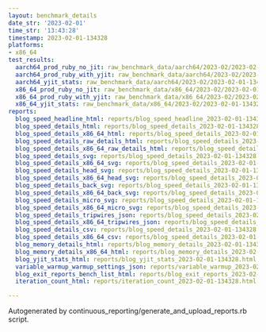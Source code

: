 ```yaml
---
layout: benchmark_details
date_str: '2023-02-01'
time_str: '13:43:28'
timestamp: 2023-02-01-134328
platforms:
- x86_64
test_results:
  aarch64_prod_ruby_no_jit: raw_benchmark_data/aarch64/2023-02/2023-02-01-134328_basic_benchmark_aarch64_prod_ruby_no_jit.json
  aarch64_prod_ruby_with_yjit: raw_benchmark_data/aarch64/2023-02/2023-02-01-134328_basic_benchmark_aarch64_prod_ruby_with_yjit.json
  aarch64_yjit_stats: raw_benchmark_data/aarch64/2023-02/2023-02-01-134328_basic_benchmark_aarch64_yjit_stats.json
  x86_64_prod_ruby_no_jit: raw_benchmark_data/x86_64/2023-02/2023-02-01-134328_basic_benchmark_x86_64_prod_ruby_no_jit.json
  x86_64_prod_ruby_with_yjit: raw_benchmark_data/x86_64/2023-02/2023-02-01-134328_basic_benchmark_x86_64_prod_ruby_with_yjit.json
  x86_64_yjit_stats: raw_benchmark_data/x86_64/2023-02/2023-02-01-134328_basic_benchmark_x86_64_yjit_stats.json
reports:
  blog_speed_headline_html: reports/blog_speed_headline_2023-02-01-134328.html
  blog_speed_details_html: reports/blog_speed_details_2023-02-01-134328.html
  blog_speed_details_x86_64_html: reports/blog_speed_details_2023-02-01-134328.x86_64.html
  blog_speed_details_raw_details_html: reports/blog_speed_details_2023-02-01-134328.raw_details.html
  blog_speed_details_x86_64_raw_details_html: reports/blog_speed_details_2023-02-01-134328.x86_64.raw_details.html
  blog_speed_details_svg: reports/blog_speed_details_2023-02-01-134328.svg
  blog_speed_details_x86_64_svg: reports/blog_speed_details_2023-02-01-134328.x86_64.svg
  blog_speed_details_head_svg: reports/blog_speed_details_2023-02-01-134328.head.svg
  blog_speed_details_x86_64_head_svg: reports/blog_speed_details_2023-02-01-134328.x86_64.head.svg
  blog_speed_details_back_svg: reports/blog_speed_details_2023-02-01-134328.back.svg
  blog_speed_details_x86_64_back_svg: reports/blog_speed_details_2023-02-01-134328.x86_64.back.svg
  blog_speed_details_micro_svg: reports/blog_speed_details_2023-02-01-134328.micro.svg
  blog_speed_details_x86_64_micro_svg: reports/blog_speed_details_2023-02-01-134328.x86_64.micro.svg
  blog_speed_details_tripwires_json: reports/blog_speed_details_2023-02-01-134328.tripwires.json
  blog_speed_details_x86_64_tripwires_json: reports/blog_speed_details_2023-02-01-134328.x86_64.tripwires.json
  blog_speed_details_csv: reports/blog_speed_details_2023-02-01-134328.csv
  blog_speed_details_x86_64_csv: reports/blog_speed_details_2023-02-01-134328.x86_64.csv
  blog_memory_details_html: reports/blog_memory_details_2023-02-01-134328.html
  blog_memory_details_x86_64_html: reports/blog_memory_details_2023-02-01-134328.x86_64.html
  blog_yjit_stats_html: reports/blog_yjit_stats_2023-02-01-134328.html
  variable_warmup_warmup_settings_json: reports/variable_warmup_2023-02-01-134328.warmup_settings.json
  blog_exit_reports_bench_list_html: reports/blog_exit_reports_2023-02-01-134328.bench_list.html
  iteration_count_html: reports/iteration_count_2023-02-01-134328.html

---
```

Autogenerated by continuous_reporting/generate_and_upload_reports.rb script.
